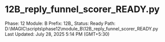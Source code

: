 # 12B_reply_funnel_scorer_READY.py

Phase: 12
Module: B
Prefix: 12B_
Status: Ready
Path: D:\MAGIC\scripts\phase12\module_B\12B_reply_funnel_scorer_READY.py
Last Updated: July 28, 2025 5:14 PM (GMT+5:30)
